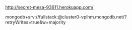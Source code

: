 http://secret-mesa-93611.herokuapp.com/

mongodb+srv://fullstack:<password>@cluster0-vplhm.mongodb.net/<dbname>?retryWrites=true&w=majority